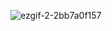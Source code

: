 ![ezgif-2-2bb7a0f157](https://github.com/Team7InventorySystem/.github/assets/150554741/ae42efb4-507b-46d8-b595-52a3bda7f616)
